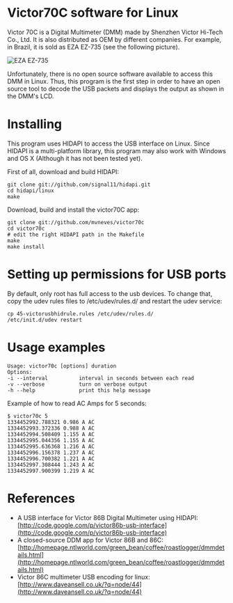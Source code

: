 
# Victor70C software for Linux

Victor 70C is a Digital Multimeter (DMM) made by Shenzhen Victor Hi-Tech 
Co., Ltd. It is also distributed as OEM by different companies. For example, 
in Brazil, it is sold as EZA EZ-735 (see the following picture).  

![EZA EZ-735](https://github.com/mvneves/victor70c/raw/master/photo.jpg)

Unfortunately, there is no open source software available to access this DMM in Linux.
Thus, this program is the first step in order to have an open source tool to 
decode the USB packets and displays the output as shown in the DMM's LCD.


# Installing 


This program uses HIDAPI to access the USB interface on Linux. Since HIDAPI 
is a multi-platform library, this program may also work with Windows and OS X 
(Although it has not been tested yet).

First of all, download and build HIDAPI:

	git clone git://github.com/signal11/hidapi.git
	cd hidapi/linux
	make

Download, build and install the victor70C app:

	git clone git://github.com/mvneves/victor70c
	cd victor70c
	# edit the right HIDAPI path in the Makefile
	make
	make install


# Setting up permissions for USB ports

By default, only root has full access to the usb devices. To change that, 
copy the udev rules files to /etc/udev/rules.d/ and restart the udev service:

	cp 45-victorusbhidrule.rules /etc/udev/rules.d/
	/etc/init.d/udev restart



# Usage examples

	Usage: victor70c [options] duration
	Options:
	-i --interval          interval in seconds between each read
	-v --verbose           turn on verbose output
	-h --help              print this help message


Example of how to read AC Amps for 5 seconds:

	$ victor70c 5
	1334452992.788321 0.986 A AC
	1334452993.372336 0.988 A AC
	1334452994.508409 1.155 A AC
	1334452995.044356 1.155 A AC
	1334452995.636368 1.216 A AC
	1334452996.156378 1.237 A AC
	1334452996.700382 1.221 A AC
	1334452997.308444 1.243 A AC
	1334452997.900399 1.219 A AC



# References

- A USB interface for Victor 86B Digital Multimeter using HIDAPI: 
[http://code.google.com/p/victor86b-usb-interface](http://code.google.com/p/victor86b-usb-interface)
- A closed-source DDM app for Victor 86B and 86C: 
[http://homepage.ntlworld.com/green_bean/coffee/roastlogger/dmmdetails.html](http://homepage.ntlworld.com/green_bean/coffee/roastlogger/dmmdetails.html)
- Victor 86C multimeter USB encoding for linux:
[http://www.daveansell.co.uk/?q=node/44](http://www.daveansell.co.uk/?q=node/44)


